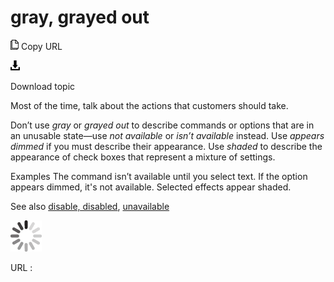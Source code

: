 ﻿# gray, grayed out

![Copy URL](media/gray-grayed-out/Copy.png)
Copy URL

![Download](media/gray-grayed-out/Download.png)

Download topic

Most of the time, talk about the actions that customers should take. 

Don’t use *gray* or *grayed out* to describe commands or options that are in an unusable state—use *not available* or *isn’t available* instead. Use *appears dimmed* if you must describe their appearance. Use *shaded* to describe the appearance of check boxes that represent a mixture of settings.

Examples
The command isn’t available until you select text.
If the option appears dimmed, it's not available.
Selected effects appear shaded. 

See also [disable, disabled](https://worldready.cloudapp.net/Styleguide/Read?id=2700&topicid=33643), [unavailable](https://worldready.cloudapp.net/Styleguide/Read?id=2700&topicid=33644)

![In progress](media/gray-grayed-out/activity-large.gif)

URL :
